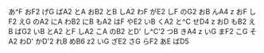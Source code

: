 
あ^F おF2 げG ばA2 とA おB2 とB しA2 わF がE2 しF のG2 おB んA4 z
おF しF2 えG のA2 にA わB2 にB もA2 はF やE2 いB くA2 と^C せD4 z
おD もB2 えB ばG2 いB とA2 とF しA2 こA のB2 とD' し^C'2 つB きA4 z
いG まF2 こG そA2 わD' かD'2 れB めB6 z2 いG ざE2 さG らF2 あE ばD5 
